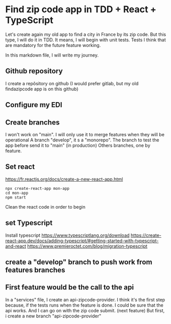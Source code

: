 # Find zip code app in TDD + React + TypeScript

Let's create again my old app to find a city in France by its zip code.
But this type, I will do it in TDD. 
It means, I will begin with unit tests. Tests I think that are mandatory for the future feature working.

In this markdown file, I will write my journey. 

## Github repository
I create a repôsitory on github (I would prefer gitlab, but my old findazipcode app is on this github)

## Configure my EDI

## Create branches
I won't work on "main". I will only use it to merge features when they will be operational
A branch "develop", it s a "monorepo". The branch to test the app before send it to "main" (in production)
Others branches, one by feature.

## Set react
https://fr.reactjs.org/docs/create-a-new-react-app.html
```
npx create-react-app mon-app
cd mon-app
npm start
```
Clean the react code in order to begin

## set Typescript
Install typescript
https://www.typescriptlang.org/download
https://create-react-app.dev/docs/adding-typescript/#getting-started-with-typescript-and-react
https://www.premieroctet.com/blog/migration-typescript


## create a "develop" branch to push work from features branches

## First feature would be the call to the api
In a "services" file, I create an api-zipcode-provider. I think it's the first step because, if the tests runs when the feature is done. I could be sure that the api works. And I can go on with the zip code submit. (next feature)
But first, i create a new branch "api-zipcode-provider"


